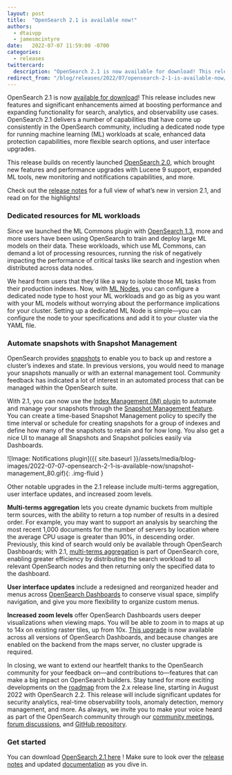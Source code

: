 ```yaml
---
layout: post
title:  "OpenSearch 2.1 is available now!"
authors:
  - dtaivpp
  - jamesmcintyre
date:   2022-07-07 11:59:00 -0700
categories:
  - releases
twittercard:
  description: "OpenSearch 2.1 is now available for download! This release includes new features and significant enhancements aimed at boosting performance and expanding functionality for search, analytics, and observability use cases. OpenSearch 2.1 delivers a number of capabilities that have come up consistently in the OpenSearch community, including a dedicated node type for running machine learning (ML) workloads at scale, enhanced data protection capabilities, more flexible search options, and user interface upgrades."
redirect_from: "/blog/releases/2022/07/opensearch-2-1-is-available-now/"
---
```


OpenSearch 2.1 is now [available for download](https://opensearch.org/downloads.html)! This release includes new features and significant enhancements aimed at boosting performance and expanding functionality for search, analytics, and observability use cases. OpenSearch 2.1 delivers a number of capabilities that have come up consistently in the OpenSearch community, including a dedicated node type for running machine learning (ML) workloads at scale, enhanced data protection capabilities, more flexible search options, and user interface upgrades.

This release builds on recently launched [OpenSearch 2.0](https://opensearch.org/blog/releases/2022/05/opensearch-2-0-is-now-available/), which brought new features and performance upgrades with Lucene 9 support, expanded ML tools, new monitoring and notifications capabilities, and more.

Check out the [release notes](https://github.com/opensearch-project/opensearch-build/blob/main/release-notes/opensearch-release-notes-2.1.0.md) for a full view of what’s new in version 2.1, and read on for the highlights!

### **Dedicated resources for ML workloads**

Since we launched the ML Commons plugin with [OpenSearch 1.3](https://opensearch.org/blog/releases/2022/03/launch-announcement-1-3-0/), more and more users have been using OpenSearch to train and deploy large ML models on their data. These workloads, which use ML Commons, can demand a lot of processing resources, running the risk of negatively impacting the performance of critical tasks like search and ingestion when distributed across data nodes.

We heard from users that they’d like a way to isolate those ML tasks from their production indexes. Now, with [ML Nodes](https://github.com/opensearch-project/ml-commons/issues/79), you can configure a dedicated node type to host your ML workloads and go as big as you want with your ML models without worrying about the performance implications for your cluster. Setting up a dedicated ML Node is simple—you can configure the node to your specifications and add it to your cluster via the YAML file.

### **Automate snapshots with Snapshot Management**

OpenSearch provides [snapshots](https://opensearch.org/docs/latest/opensearch/snapshots/index/) to enable you to back up and restore a cluster’s indexes and state. In previous versions, you would need to manage your snapshots manually or with an external management tool. Community feedback has indicated a lot of interest in an automated process that can be managed within the OpenSearch suite.

With 2.1, you can now use the [Index Management (IM) plugin](https://opensearch.org/docs/latest/im-plugin/index/) to automate and manage your snapshots through the [Snapshot Management feature](https://opensearch.org/docs/latest/opensearch/snapshots/snapshot-management/). You can create a time-based Snapshot Management policy to specify the time interval or schedule for creating snapshots for a group of indexes and define how many of the snapshots to retain and for how long. You also get a nice UI to manage all Snapshots and Snapshot policies easily via Dashboards.

![Image: Notifications plugin]({{ site.baseurl }}/assets/media/blog-images/2022-07-07-opensearch-2-1-is-available-now/snapshot-management_80.gif){: .img-fluid }

Other notable upgrades in the 2.1 release include multi-terms aggregation, user interface updates, and increased zoom levels.

**Multi-terms aggregation** lets you create dynamic buckets from multiple term sources, with the ability to return a top number of results in a desired order. For example, you may want to support an analysis by searching the most recent 1,000 documents for the number of servers by location where the average CPU usage is greater than 90%, in descending order. Previously, this kind of search would only be available through OpenSearch Dashboards; with 2.1, [multi-terms aggregation](https://github.com/opensearch-project/OpenSearch/issues/1629) is part of OpenSearch core, enabling greater efficiency by distributing the search workload to all relevant OpenSearch nodes and then returning only the specified data to the dashboard.

**User interface updates** include a redesigned and reorganized header and menus across [OpenSearch Dashboards](https://github.com/opensearch-project/OpenSearch-Dashboards/issues/1583) to conserve visual space, simplify navigation, and give you more flexibility to organize custom menus.

**Increased zoom levels** offer OpenSearch Dashboards users deeper visualizations when viewing maps. You will be able to zoom in to maps at up to 14x on existing raster tiles, up from 10x. [This upgrade](https://github.com/opensearch-project/maps/issues/4) is now available across all versions of OpenSearch Dashboards, and because changes are enabled on the backend from the maps server, no cluster upgrade is required.

In closing, we want to extend our heartfelt thanks to the OpenSearch community for your feedback on—and contributions to—features that can make a big impact on OpenSearch builders. Stay tuned for more exciting developments on the [roadmap](https://github.com/orgs/opensearch-project/projects/1) from the 2.x release line, starting in August 2022 with OpenSearch 2.2. This release will include significant updates for security analytics, real-time observability tools, anomaly detection, memory management, and more. As always, we invite you to make your voice heard as part of the OpenSearch community through our [community meetings](https://www.meetup.com/OpenSearch/), [forum discussions](https://forum.opensearch.org/), and [GitHub repository](https://github.com/opensearch-project).

### Get started

You can download [OpenSearch 2.1 here](https://opensearch.org/downloads.html) ! Make sure to look over the [release notes](https://github.com/opensearch-project/opensearch-build/blob/main/release-notes/opensearch-release-notes-2.1.0.md) and updated [documentation](https://opensearch.org/docs/latest) as you dive in.

